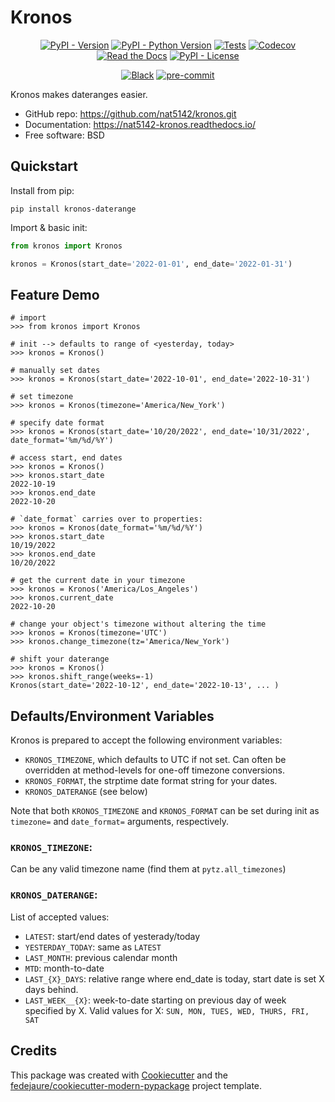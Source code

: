 
# Kronos


<div align="center">

[![PyPI - Version](https://img.shields.io/pypi/v/kronos-daterange.svg)](https://pypi.python.org/pypi/kronos-daterange)
[![PyPI - Python Version](https://img.shields.io/pypi/pyversions/kronos-daterange.svg)](https://pypi.python.org/pypi/kronos-daterange)
[![Tests](https://github.com/nat5142/kronos/workflows/tests/badge.svg)](https://github.com/nat5142/kronos/actions?workflow=tests)
[![Codecov](https://codecov.io/gh/nat5142/kronos/branch/main/graph/badge.svg)](https://codecov.io/gh/nat5142/kronos)
[![Read the Docs](https://readthedocs.org/projects/nat5142-kronos/badge/)](https://kronos.readthedocs.io/)
[![PyPI - License](https://img.shields.io/pypi/l/kronos-daterange.svg)](https://pypi.python.org/pypi/kronos-daterange)

[![Black](https://img.shields.io/badge/code%20style-black-000000.svg)](https://github.com/psf/black)
[![pre-commit](https://img.shields.io/badge/pre--commit-enabled-brightgreen?logo=pre-commit&logoColor=white)](https://github.com/pre-commit/pre-commit)


</div>


Kronos makes dateranges easier.


* GitHub repo: <https://github.com/nat5142/kronos.git>
* Documentation: <https://nat5142-kronos.readthedocs.io/>
* Free software: BSD


## Quickstart

Install from pip:

```shell
pip install kronos-daterange
```

Import & basic init:
```python
from kronos import Kronos

kronos = Kronos(start_date='2022-01-01', end_date='2022-01-31')
```


## Feature Demo

```
# import
>>> from kronos import Kronos

# init --> defaults to range of <yesterday, today>
>>> kronos = Kronos()

# manually set dates
>>> kronos = Kronos(start_date='2022-10-01', end_date='2022-10-31')

# set timezone
>>> kronos = Kronos(timezone='America/New_York') 

# specify date format
>>> kronos = Kronos(start_date='10/20/2022', end_date='10/31/2022', date_format='%m/%d/%Y')

# access start, end dates
>>> kronos = Kronos()
>>> kronos.start_date
2022-10-19
>>> kronos.end_date
2022-10-20

# `date_format` carries over to properties:
>>> kronos = Kronos(date_format='%m/%d/%Y')
>>> kronos.start_date
10/19/2022
>>> kronos.end_date
10/20/2022

# get the current date in your timezone
>>> kronos = Kronos('America/Los_Angeles')
>>> kronos.current_date
2022-10-20

# change your object's timezone without altering the time
>>> kronos = Kronos(timezone='UTC')
>>> kronos.change_timezone(tz='America/New_York')

# shift your daterange
>>> kronos = Kronos()
>>> kronos.shift_range(weeks=-1)
Kronos(start_date='2022-10-12', end_date='2022-10-13', ... )
```

## Defaults/Environment Variables

Kronos is prepared to accept the following environment variables:

- `KRONOS_TIMEZONE`, which defaults to UTC if not set. Can often be overridden at method-levels for one-off timezone conversions.
- `KRONOS_FORMAT`, the strptime date format string for your dates.
- `KRONOS_DATERANGE` (see below)

Note that both `KRONOS_TIMEZONE` and `KRONOS_FORMAT` can be set during init as `timezone=` and `date_format=` arguments, respectively.

### `KRONOS_TIMEZONE`:

Can be any valid timezone name (find them at `pytz.all_timezones`)

### `KRONOS_DATERANGE`:

List of accepted values:

- `LATEST`: start/end dates of yesterady/today
- `YESTERDAY_TODAY`: same as `LATEST`
- `LAST_MONTH`: previous calendar month
- `MTD`: month-to-date
- `LAST_{X}_DAYS`: relative range where end_date is today, start date is set X days behind.
- `LAST_WEEK__{X}`: week-to-date starting on previous day of week specified by X. Valid values for X: `SUN, MON, TUES, WED, THURS, FRI, SAT`

## Credits

This package was created with [Cookiecutter][cookiecutter] and the [fedejaure/cookiecutter-modern-pypackage][cookiecutter-modern-pypackage] project template.

[cookiecutter]: https://github.com/cookiecutter/cookiecutter
[cookiecutter-modern-pypackage]: https://github.com/fedejaure/cookiecutter-modern-pypackage

